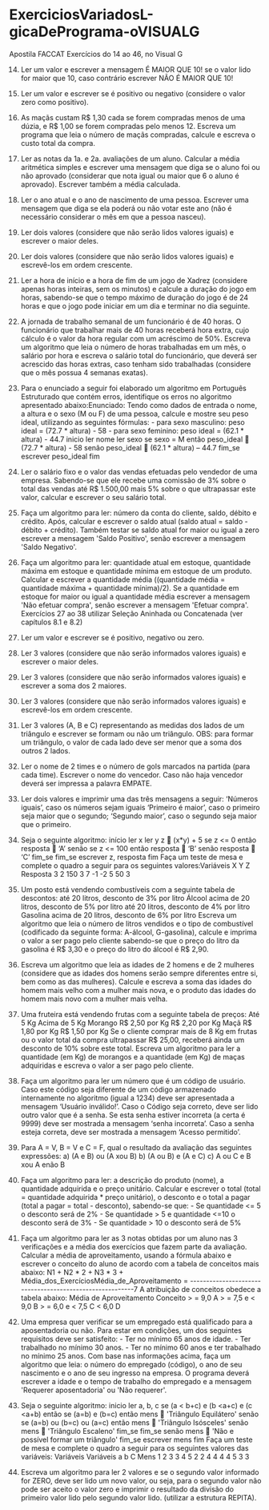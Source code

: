 # ExerciciosVariadosL-gicaDePrograma-oVISUALG
Apostila FACCAT Exercícios do 14 ao 46, no Visual G


14)  Ler  um  valor  e  escrever  a  mensagem  É  MAIOR  QUE  10!  se  o  valor  lido  for  maior  que  10,  caso contrário escrever NÃO É MAIOR QUE 10!



15) Ler um valor e escrever se é positivo ou negativo (considere o valor zero como positivo).


16) As  maçãs  custam  R$  1,30  cada  se  forem  compradas  menos  de  uma  dúzia, e  R$  1,00  se  forem compradas  pelo  menos  12.  Escreva  um  programa  que  leia  o  número  de  maçãs  compradas,  calcule  e escreva o custo total da compra.


17)  Ler  as  notas  da  1a.  e  2a.  avaliações  de  um  aluno.  Calcular  a  média aritmética  simples  e  escrever uma mensagem que diga se o aluno foi ou não aprovado (considerar que nota igual ou maior que 6 o aluno é aprovado). Escrever também a média calculada.


18)  Ler  o  ano  atual  e  o  ano  de  nascimento  de  uma  pessoa.  Escrever  uma mensagem  que  diga  se  ela poderá ou não votar este ano (não é necessário considerar o mês em que a pessoa nasceu). 


19) Ler dois valores (considere que não serão lidos valores iguais) e escrever o maior deles. 


20) Ler dois valores (considere que não serão lidos valores iguais) e escrevê-los em ordem crescente. 


21) Ler a hora de início e a hora de fim de um jogo de Xadrez (considere apenas horas inteiras, sem os minutos) e calcule a duração do jogo em horas, sabendo-se que o tempo máximo de duração do jogo é de 24 horas e que o jogo pode iniciar em um dia e terminar no dia seguinte. 


22) A jornada de trabalho semanal de um funcionário é de 40 horas. O funcionário que trabalhar mais de  40  horas  receberá  hora  extra,  cujo  cálculo  é  o  valor  da  hora  regular  com  um  acréscimo  de  50%. Escreva um algoritmo que leia o número de horas trabalhadas em um mês, o salário por hora e escreva o salário total do funcionário, que deverá ser acrescido das horas extras, caso tenham sido trabalhadas (considere que o mês possua 4 semanas exatas).


23)  Para  o  enunciado  a  seguir  foi  elaborado  um  algoritmo  em  Português  Estruturado  que contém erros, identifique os erros no algoritmo apresentado abaixo:Enunciado: Tendo como dados de entrada o nome, a altura e o sexo (M ou F) de uma pessoa, calcule e mostre seu peso ideal, utilizando as seguintes fórmulas: - para sexo masculino:  peso ideal = (72.7 * altura) - 58 - para sexo feminino:  peso ideal = (62.1 * altura) - 44.7 inicio ler nome ler sexo se sexo = M então peso_ideal  (72.7 * altura) - 58 senão peso_ideal  (62.1 * altura) – 44.7      fim_se escrever  peso_ideal fim


24) Ler o salário fixo e o valor das vendas efetuadas pelo vendedor de uma empresa. Sabendo-se que ele  recebe  uma  comissão  de  3%  sobre  o  total  das  vendas  até  R$  1.500,00  mais  5%  sobre  o  que ultrapassar este valor, calcular e escrever o seu salário total.


 25) Faça um  algoritmo para ler: número da  conta do cliente, saldo, débito e  crédito. Após,  calcular e escrever o saldo atual (saldo atual = saldo - débito + crédito). Também testar se saldo atual for maior ou igual a zero escrever a mensagem 'Saldo Positivo', senão escrever a mensagem 'Saldo Negativo'.
 

26)  Faça  um  algoritmo  para  ler:  quantidade  atual  em  estoque,  quantidade  máxima  em  estoque  e quantidade  mínima  em  estoque  de  um  produto.  Calcular  e  escrever  a  quantidade  média  ((quantidade média = quantidade máxima + quantidade mínima)/2). Se a quantidade em estoque for maior ou igual a  quantidade  média  escrever  a  mensagem  'Não  efetuar  compra',  senão  escrever  a  mensagem  'Efetuar compra'. Exercícios 27 ao 38 utilizar Seleção Aninhada ou Concatenada (ver capítulos 8.1 e 8.2) 


27) Ler um valor e escrever se é positivo, negativo ou zero.


28) Ler 3 valores (considere que não serão informados valores iguais) e escrever o maior deles.


29)  Ler  3  valores (considere  que  não  serão  informados  valores  iguais) e  escrever  a  soma  dos  2 maiores. 


30)  Ler  3  valores (considere  que  não  serão  informados  valores  iguais)  e  escrevê-los  em  ordem crescente.

31) Ler 3 valores (A, B e C) representando as medidas dos lados de um triângulo e escrever se formam ou não um triângulo. OBS: para formar um triângulo, o valor de cada lado deve ser menor que a soma dos outros 2 lados. 


32) Ler o nome de 2 times e o número de gols marcados na partida (para cada time). Escrever o nome do vencedor. Caso não haja vencedor deverá ser impressa a palavra EMPATE. 


33) Ler dois valores e imprimir uma das três mensagens a seguir: ‘Números iguais’, caso os números sejam iguais ‘Primeiro é maior’, caso o primeiro seja maior que o segundo; ‘Segundo maior’, caso o segundo seja maior que o primeiro. 


34) Seja o seguinte algoritmo: início ler x ler y z  (x*y) + 5 se z <= 0 então resposta  ‘A’ senão se z <= 100 então resposta  ‘B’ senão resposta  ‘C’         fim_se       fim_se escrever  z, resposta fim Faça um teste de mesa e complete o quadro a seguir para os seguintes valores:Variáveis X Y Z Resposta 3 2 150 3 7 -1 -2 5 50 3 


35) Um posto está vendendo combustíveis com a seguinte tabela de descontos: até 20 litros, desconto de 3% por litro Álcool acima de 20 litros, desconto de 5% por litro até 20 litros, desconto de 4% por litro Gasolina acima de 20 litros, desconto de 6% por litro Escreva  um  algoritmo  que  leia  o  número  de  litros  vendidos  e  o  tipo  de  combustível (codificado  da seguinte  forma: A-álcool, G-gasolina),  calcule  e  imprima  o  valor  a  ser  pago  pelo  cliente  sabendo-se que o preço do litro da gasolina é R$ 3,30 e o preço do litro do álcool é R$ 2,90. 


36)  Escreva  um  algoritmo  que  leia  as  idades  de  2  homens  e  de  2  mulheres (considere  que  as  idades dos  homens  serão  sempre  diferentes  entre  si,  bem  como  as  das  mulheres).  Calcule  e  escreva  a  soma das  idades  do  homem  mais  velho  com  a  mulher  mais  nova,  e  o  produto  das  idades  do  homem  mais novo com a mulher mais velha.


37) Uma fruteira está vendendo frutas com a seguinte tabela de preços: Até 5 Kg Acima de 5 Kg Morango R$ 2,50 por Kg R$ 2,20 por Kg Maçã R$ 1,80 por Kg R$ 1,50 por Kg Se o cliente comprar mais de 8 Kg em frutas ou o valor total da compra ultrapassar R$ 25,00, receberá ainda  um  desconto  de  10%  sobre  este  total.  Escreva  um  algoritmo  para  ler  a  quantidade  (em  Kg)  de morangos e a quantidade (em Kg) de maças adquiridas e escreva o valor a ser pago pelo cliente.
 

38)  Faça  um  algoritmo  para  ler  um  número  que  é  um  código  de  usuário.  Caso  este  código  seja diferente  de  um  código  armazenado  internamente  no  algoritmo  (igual  a 1234)  deve  ser  apresentada  a mensagem ‘Usuário inválido!’. Caso o Código seja correto, deve ser lido outro valor que é a senha. Se esta senha estiver incorreta (a certa  é 9999) deve ser mostrada a mensagem ‘senha incorreta’. Caso a senha esteja correta, deve ser mostrada a mensagem ‘Acesso permitido’.


39) Para  A = V,  B = V  e  C = F,  qual o resultado da avaliação das seguintes expressões: a) (A  e  B)  ou  (A  xou  B) b) (A  ou  B) e (A  e  C) c) A  ou  C  e  B  xou  A  enão  B 


40)  Faça  um  algoritmo  para  ler:  a  descrição  do  produto  (nome),  a  quantidade  adquirida  e  o  preço unitário. Calcular e escrever o total (total = quantidade adquirida * preço unitário), o desconto e o total a pagar (total a pagar = total - desconto), sabendo-se que: - Se quantidade  <= 5  o desconto será de 2% - Se quantidade  > 5  e  quantidade  <=10  o desconto será de 3% - Se quantidade  >  10 o desconto será de 5%


41)  Faça  um  algoritmo  para  ler  as  3  notas  obtidas  por  um  aluno  nas  3 verificações  e  a  média  dos exercícios que fazem parte da avaliação. Calcular a média de aproveitamento, usando a fórmula abaixo e escrever o conceito do aluno de acordo com a tabela de conceitos mais abaixo: N1 + N2 * 2 + N3 * 3 + Média_dos_ExercíciosMédia_de_Aproveitamento  =    ---------------------------------------------------------7 A atribuição de conceitos obedece a tabela abaixo: Média de Aproveitamento Conceito > =  9,0  A > =  7,5  e  <  9,0 B > =  6,0  e  <  7,5 C <  6,0 D 


42) Uma empresa quer verificar se um empregado está qualificado para a aposentadoria ou não. Para estar em condições, um dos seguintes requisitos deve ser satisfeito: - Ter no mínimo 65 anos de idade. - Ter trabalhado no mínimo 30 anos. - Ter no mínimo 60 anos  e ter trabalhado no mínimo 25 anos. Com base nas informações acima, faça um algoritmo que leia: o número do empregado (código), o ano de seu nascimento e o ano de seu ingresso na empresa. O programa deverá escrever a idade e o tempo de trabalho do empregado e a mensagem 'Requerer aposentadoria'  ou  'Não requerer'.


43) Seja o seguinte algoritmo: inicio ler a, b, c se (a < b+c) e (b <a+c) e (c <a+b) então se (a=b) e (b=c) então mens  'Triângulo Equilátero' senão se (a=b) ou (b=c) ou (a=c) então mens  'Triângulo Isósceles' senão mens  'Triângulo Escaleno'                   fim_se             fim_se senão mens  'Não e possível formar um triângulo' fim_se escrever mens fim Faça um teste de mesa e complete o quadro a seguir para os seguintes valores das variáveis: Variáveis
Variáveis a b C Mens 1 2 3 3 4 5 2 2 4 4 4 4 5 3 3 



44) Escreva um algoritmo para ler 2 valores e se o segundo valor informado for ZERO, deve ser lido um novo valor, ou seja, para o segundo valor não pode ser aceito o valor zero e imprimir o resultado da divisão do primeiro valor lido pelo segundo valor lido. (utilizar a estrutura REPITA). 
